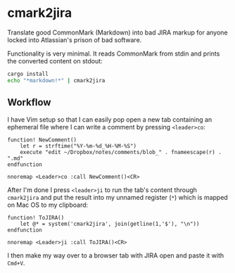 # cmark2jira

Translate good CommonMark (Markdown) into bad JIRA markup
for anyone locked into Atlassian's prison of bad software.

Functionality is very minimal. It reads CommonMark from
stdin and prints the converted content on stdout:

``` sh
cargo install
echo "*markdown!*" | cmark2jira
```

## Workflow

I have Vim setup so that I can easily pop open a new tab
containing an ephemeral file where I can write a comment
by pressing `<leader>co`:

``` vim
function! NewComment()
    let r = strftime("%Y-%m-%d_%H-%M-%S")
    execute "edit ~/Dropbox/notes/comments/blob_" . fnameescape(r) .  ".md"
endfunction

nnoremap <Leader>co :call NewComment()<CR>
```

After I'm done I press `<leader>ji` to run the tab's
content through `cmark2jira` and put the result into my
unnamed register (`*`) which is mapped on Mac OS to my
clipboard:

``` vim
function! ToJIRA()
    let @* = system('cmark2jira', join(getline(1,'$'), "\n"))
endfunction

nnoremap <Leader>ji :call ToJIRA()<CR>
```

I then make my way over to a browser tab with JIRA open and
paste it with `Cmd+V`.
